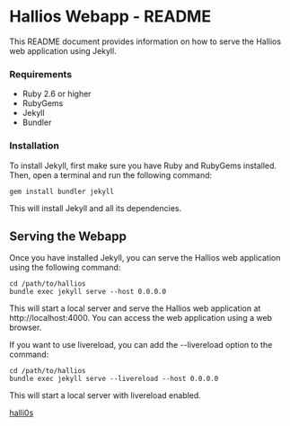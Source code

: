 # Hallios Webapp - README

This README document provides information on how to serve the Hallios web application using Jekyll.

### Requirements

- Ruby 2.6 or higher
- RubyGems
- Jekyll
- Bundler

### Installation

To install Jekyll, first make sure you have Ruby and RubyGems installed. Then, open a terminal and run the following command:

```
gem install bundler jekyll
```

This will install Jekyll and all its dependencies.

## Serving the Webapp

Once you have installed Jekyll, you can serve the Hallios web application using the following command:

```
cd /path/to/hallios
bundle exec jekyll serve --host 0.0.0.0
```

This will start a local server and serve the Hallios web application at http://localhost:4000. You can access the web application using a web browser.

If you want to use livereload, you can add the --livereload option to the command:

```
cd /path/to/hallios
bundle exec jekyll serve --livereload --host 0.0.0.0
```

This will start a local server with livereload enabled.

<a href="https://hallios.github.io">halli0s</a>
